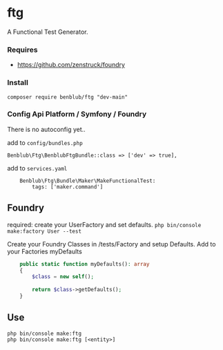 # ftg
A Functional Test Generator.

### Requires
- https://github.com/zenstruck/foundry

### Install
`composer require benblub/ftg "dev-main"`

### Config Api Platform / Symfony / Foundry
There is no autoconfig yet..

add to `config/bundles.php`
```
Benblub\Ftg\BenblubFtgBundle::class => ['dev' => true],
```

add to `services.yaml`
```
    Benblub\Ftg\Bundle\Maker\MakeFunctionalTest:
        tags: ['maker.command']
```
## Foundry
required: create your UserFactory and set defaults. `php bin/console make:factory User --test`

Create your Foundry Classes in /tests/Factory and setup Defaults. 
Add to your Factories myDefaults
```php
    public static function myDefaults(): array
    {
        $class = new self();
        
        return $class->getDefaults();
    }
```

## Use
`php bin/console make:ftg`  
`php bin/console make:ftg [<entity>]`
